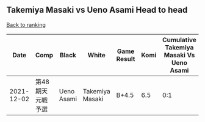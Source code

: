 ## Takemiya Masaki vs Ueno Asami Head to head

[Back to ranking](../../index.md)




| **Date** | **Comp** | **Black** | **White** | **Game Result** | **Komi** | **Cumulative Takemiya Masaki Vs Ueno Asami** | **Takemiya Masaki Streak** | **Ueno Asami Streak** | 
| --- | --- | --- | --- | --- | --- | --- | --- | --- |
| 2021-12-02 | 第48期天元戦予選 | Ueno Asami | Takemiya Masaki | B+4.5 | 6.5 | 0:1 | 0 | 1 |




